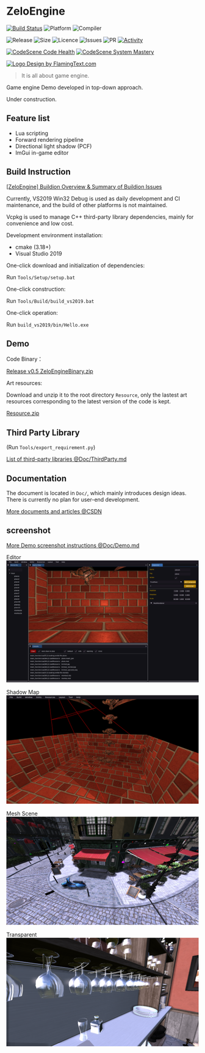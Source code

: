 # ZeloEngine

[//]: # (build status, platform and compiler)

[![Build Status](https://ci.appveyor.com/api/projects/status/43lymnm0g9083f38?svg=true)](https://ci.appveyor.com/project/Zolo-mario/zeloengine)
![Platform](https://img.shields.io/badge/platforms-Windows-blue)
![Compiler](https://img.shields.io/badge/MSVC-2019-ff69b4.svg)

[//]: # (repo status)

![Release](https://img.shields.io/github/v/release/zoloypzuo/ZeloEngine)
![Size](https://img.shields.io/github/repo-size/zoloypzuo/ZeloEngine)
![Licence](https://img.shields.io/github/license/zoloypzuo/ZeloEngine)
![Issues](https://img.shields.io/github/issues-raw/zoloypzuo/ZeloEngine.svg)
![PR](https://img.shields.io/github/issues-pr-raw/zoloypzuo/ZeloEngine)
[![Activity](https://img.shields.io/github/commit-activity/m/zoloypzuo/ZeloEngine.svg)](https://github.com/zoloypzuo/ZeloEngine/pulse)

[//]: # (interaction)

[comment]: <> ([![Gitter]&#40;https://badges.gitter.im/ZeloEngine/community.svg&#41;]&#40;https://gitter.im/ZeloEngine/community ?utm_source=badge&utm_medium=badge&utm_campaign=pr-badge&#41;)

[//]: # (code scene)

[![CodeScene Code Health](https://codescene.io/projects/12197/status-badges/code-health)](https://codescene.io/projects/12197)
[![CodeScene System Mastery](https://codescene.io/projects/12197/status-badges/system-mastery)](https://codescene.io/projects/12197)

<a target="_top" href="https://flamingtext.com/" ><img src="https://blog.flamingtext.com/blog/2021/12/10/flamingtext_com_1639115962_727159265.png" border=" 0" alt="Logo Design by FlamingText.com" title="Logo Design by FlamingText.com"></a>

> It is all about game engine.

Game engine Demo developed in top-down approach.

Under construction.

## Feature list

* Lua scripting
* Forward rendering pipeline
* Directional light shadow (PCF)
* ImGui in-game editor

## Build Instruction

[[ZeloEngine] Buildion Overview & Summary of Buildion Issues](https://blog.csdn.net/zolo_mario/article/details/117652524)

Currently, VS2019 Win32 Debug is used as daily development and CI maintenance, and the build of other platforms is not maintained.

Vcpkg is used to manage C++ third-party library dependencies, mainly for convenience and low cost.

Development environment installation:

* cmake (3.18+)
* Visual Studio 2019

One-click download and initialization of dependencies:

Run `Tools/Setup/setup.bat`

One-click construction:

Run `Tools/Build/build_vs2019.bat`

One-click operation:

Run `build_vs2019/bin/Hello.exe`

## Demo

Code Binary：

[Release v0.5 ZeloEngineBinary.zip](https://github.com/zoloypzuo/ZeloEngine/releases/tag/v0.5)

Art resources:

Download and unzip it to the root directory `Resource`, only the lastest art resources corresponding to the latest version of the code is kept. 

[Resource.zip](https://1drv.ms/u/s!AtVMh2FmVQ2aanRFvNFlHOprqRI?e=IbSybb)

## Third Party Library

(Run `Tools/export_requirement.py`)

[List of third-party libraries @Doc/ThirdParty.md](Doc/ThirdParty.md)

## Documentation

The document is located in `Doc/`, which mainly introduces design ideas. There is currently no plan for user-end development.

[More documents and articles @CSDN](https://blog.csdn.net/zolo_mario/category_10949225.html)

## screenshot

[More Demo screenshot instructions @Doc/Demo.md](Doc/Demo.md)

Editor
![Snipaste_2021-09-30_19-41-26](https://raw.githubusercontent.com/zolo-mario/image-host/main/20210930/Snipaste_2021-09-30_19-41-26.1b7emlmhome8.png)

Shadow Map
![Snipaste_2021-10-21_00-41-23](https://raw.githubusercontent.com/zolo-mario/image-host/main/20211021/Snipaste_2021-10-21_00-41-23.1ukj4tev8bgg.png)

Mesh Scene
![Snipaste_2021-12-01_23-04-50](https://raw.githubusercontent.com/zolo-mario/image-host/main/20211201/Snipaste_2021-12-01_23-04-50.79gl1230jf40.png)

Transparent
![Snipaste_2021-12-01_23-05-04](https://raw.githubusercontent.com/zolo-mario/image-host/main/20211201/Snipaste_2021-12-01_23-05-04.2g5wkodjr6as.png)